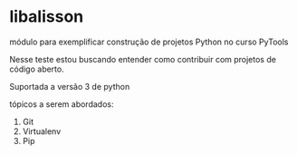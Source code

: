 # libalisson
módulo para exemplificar construção de projetos Python no curso PyTools

Nesse teste estou buscando entender como contribuir com projetos de código aberto.

Suportada a versão 3 de python

tópicos a serem abordados:
1. Git
2. Virtualenv
3. Pip